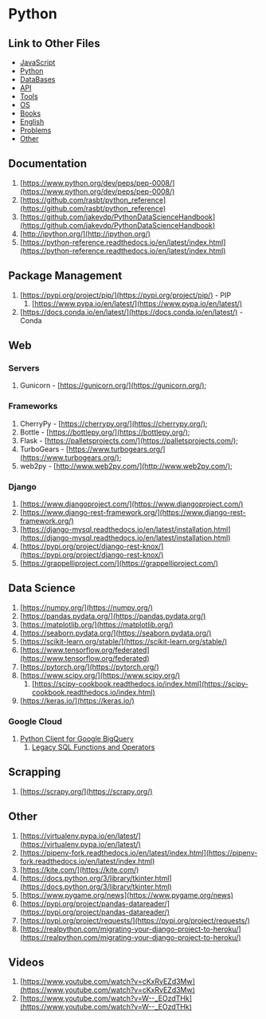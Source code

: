 # Python

## Link to Other Files

- [JavaScript](./javascript.md)
- [Python](./python.md)
- [DataBases](./databases.md)
- [API](./api.md)
- [Tools](./tools.md)
- [OS](./os.md)
- [Books](./books.md)
- [English](./english.md)
- [Problems](./problems.md)
- [Other](./other.md)

## Documentation

1. [https://www.python.org/dev/peps/pep-0008/](https://www.python.org/dev/peps/pep-0008/)
2. [https://github.com/rasbt/python_reference](https://github.com/rasbt/python_reference)
3. [https://github.com/jakevdp/PythonDataScienceHandbook](https://github.com/jakevdp/PythonDataScienceHandbook)
4. [http://ipython.org/](http://ipython.org/)
5. [https://python-reference.readthedocs.io/en/latest/index.html](https://python-reference.readthedocs.io/en/latest/index.html)

## Package Management

1. [https://pypi.org/project/pip/](https://pypi.org/project/pip/) - PIP
    1. [https://www.pypa.io/en/latest/](https://www.pypa.io/en/latest/)
2. [https://docs.conda.io/en/latest/](https://docs.conda.io/en/latest/) - Conda

## Web

### Servers

1. Gunicorn - [https://gunicorn.org/](https://gunicorn.org/);

### Frameworks

1. CherryPy - [https://cherrypy.org/](https://cherrypy.org/);
1. Bottle - [https://bottlepy.org/](https://bottlepy.org/);
1. Flask - [https://palletsprojects.com/](https://palletsprojects.com/);
1. TurboGears - [https://www.turbogears.org/](https://www.turbogears.org/);
1. web2py - [http://www.web2py.com/](http://www.web2py.com/);

### Django

1. [https://www.djangoproject.com/](https://www.djangoproject.com/)
2. [https://www.django-rest-framework.org/](https://www.django-rest-framework.org/)
3. [https://django-mysql.readthedocs.io/en/latest/installation.html](https://django-mysql.readthedocs.io/en/latest/installation.html)
4. [https://pypi.org/project/django-rest-knox/](https://pypi.org/project/django-rest-knox/)
5. [https://grappelliproject.com/](https://grappelliproject.com/)

## Data Science

1. [https://numpy.org/](https://numpy.org/)
2. [https://pandas.pydata.org/](https://pandas.pydata.org/)
3. [https://matplotlib.org/](https://matplotlib.org/)
4. [https://seaborn.pydata.org/](https://seaborn.pydata.org/)
5. [https://scikit-learn.org/stable/](https://scikit-learn.org/stable/)
6. [https://www.tensorflow.org/federated](https://www.tensorflow.org/federated)
7. [https://pytorch.org/](https://pytorch.org/)
8. [https://www.scipy.org/](https://www.scipy.org/)
    1. [https://scipy-cookbook.readthedocs.io/index.html](https://scipy-cookbook.readthedocs.io/index.html)
9. [https://keras.io/](https://keras.io/)

### Google Cloud

1. [Python Client for Google BigQuery](https://googleapis.dev/python/bigquery/latest/index.html)
    1. [Legacy SQL Functions and Operators](https://cloud.google.com/bigquery/docs/reference/legacy-sql)

## Scrapping

1. [https://scrapy.org/](https://scrapy.org/)

## Other

1. [https://virtualenv.pypa.io/en/latest/](https://virtualenv.pypa.io/en/latest/)
2. [https://pipenv-fork.readthedocs.io/en/latest/index.html](https://pipenv-fork.readthedocs.io/en/latest/index.html)
3. [https://kite.com/](https://kite.com/)
4. [https://docs.python.org/3/library/tkinter.html](https://docs.python.org/3/library/tkinter.html)
5. [https://www.pygame.org/news](https://www.pygame.org/news)
6. [https://pypi.org/project/pandas-datareader/](https://pypi.org/project/pandas-datareader/)
7. [https://pypi.org/project/requests/](https://pypi.org/project/requests/)
8. [https://realpython.com/migrating-your-django-project-to-heroku/](https://realpython.com/migrating-your-django-project-to-heroku/)

## Videos

1. [https://www.youtube.com/watch?v=cKxRvEZd3Mw](https://www.youtube.com/watch?v=cKxRvEZd3Mw)
2. [https://www.youtube.com/watch?v=W--_EOzdTHk](https://www.youtube.com/watch?v=W--_EOzdTHk)
